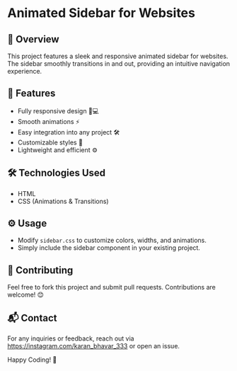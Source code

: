 # Animated Sidebar for Websites

## 🚀 Overview
This project features a sleek and responsive animated sidebar for websites. The sidebar smoothly transitions in and out, providing an intuitive navigation experience.

## 🎨 Features
- Fully responsive design 📱💻
- Smooth animations ⚡
- Easy integration into any project 🛠️
- Customizable styles 🎨
- Lightweight and efficient ⚙️

## 🛠️ Technologies Used
- HTML
- CSS (Animations & Transitions)

## ⚙️ Usage
- Modify `sidebar.css` to customize colors, widths, and animations.
- Simply include the sidebar component in your existing project.

## 🤝 Contributing
Feel free to fork this project and submit pull requests. Contributions are welcome! 😊

## 📬 Contact
For any inquiries or feedback, reach out via https://instagram.com/karan_bhavar_333 or open an issue.

Happy Coding! 🚀

